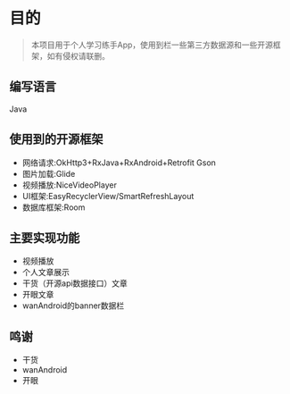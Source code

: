 
# 目的
> 本项目用于个人学习练手App，使用到栏一些第三方数据源和一些开源框架，如有侵权请联删。

## 编写语言 
Java

## 使用到的开源框架
- 网络请求:OkHttp3+RxJava+RxAndroid+Retrofit Gson
- 图片加载:Glide
- 视频播放:NiceVideoPlayer
- UI框架:EasyRecyclerView/SmartRefreshLayout
- 数据库框架:Room

## 主要实现功能
- 视频播放
- 个人文章展示
- 干货（开源api数据接口）文章
- 开眼文章
- wanAndroid的banner数据栏

## 鸣谢
- 干货
- wanAndroid
- 开眼
